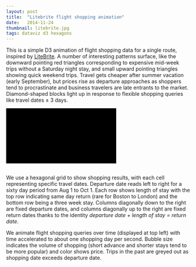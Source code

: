 ```yaml
---
layout: post
title:  "Litebrite flight shopping animation"
date:   2014-11-24
thumbnail: litebrite.jpg
tags: dataviz d3 hexagons
---
```


This is a simple D3 animation of flight shopping data for a single route,
inspired by [LiteBrite][litebrite].
A number of interesting patterns surface, like the downward pointing red triangles
corresponding to expensive mid-week trips without a Saturday night stay,
and small upward pointing triangles showing quick weekend trips.
Travel gets cheaper after summer vacation (early September),
but prices rise as departure approaches as shoppers tend to procrastinate and
business travelers are late entrants to the market.
Diamond-shaped blocks light up in response to flexible shopping queries like
travel dates &plusmn; 3 days.

[litebrite]: https://en.wikipedia.org/wiki/Lite-Brite

<!-- markdownlint-disable MD033 -->

<svg id='carpet'>
    <defs>
        <marker id="arrowHead" markerWidth="6" markerHeight="6" refx="6" refy="3"
                orient="auto">
            <path d="M0,0 L0,6 L6,3 L0,0" style="fill: #999;"></path>
        </marker>
    </defs>
</svg>

We use a hexagonal grid to show shopping results, with each cell
representing specific travel dates.
Departure date reads left to right for a sixty day period from Aug 1 to Oct 1.
Each row shows length of
stay with the top row indicating same day return (rare for Boston to London)
and the bottom row being a three week stay.
Columns diagonally down to the right are fixed departure dates,
and columns diagonally up to the right are fixed return dates
thanks to the identity *departure date + length of stay = return date*.

We animate flight shopping queries over time (displayed at top left)
with time accelerated to about one shopping day per second.
Bubble size indicates the volume of shopping
(short advance and shorter stays tend to be more popular)
and color shows price.
Trips in the past are greyed out as shopping date exceeds departure date.

<!-- markdownlint-disable MD011 MD018 MD037 -->

<style>
#carpet {
    background-color: black;
    margin-bottom: 1rem;
}
#carpet text {
  font-family: "Open Sans", "Helvetica Neue", Helvetica, Arial, sans-serif;
  font-size: 8pt;
  fill: #999;
  color: #999;
}
#carpet text.title { font-size: 12pt; }
.arrow {
    stroke: #999;
    marker-end: url(#arrowHead);
}
.hexagon path {
    stroke: #666;
    stroke-width: 1;
}
.hexagon.highlight-x path {
    fill: lightblue !important;
}
.hexagon.highlight-xs path {
    fill: lightgreen !important;
}
.hexagon.highlight-y path {
    fill: pink !important;
}
.hexagon.highlight-hex path {
    fill: yellow !important;
}
.label-x .weekend {
    font-weight: bold;
    }
.labels {
    text-anchor: end;
}
.labels .title-x, .labels .title-y {
    text-anchor: middle;
}
.key {
    text-anchor: middle;
}
</style>

<script src="https://d3js.org/d3.v3.min.js" charset="utf-8"></script>
<script src="/assets/js/colorlegend.js"></script>
<script>

function getParam(name) {
    name = name.replace(/[\[]/, "\\[").replace(/[\]]/, "\\]");
    var regex = new RegExp("[\\?&]" + name + "=([^&#]*)"),
        results = regex.exec(location.search);
    return results === null ? "" : decodeURIComponent(results[1].replace(/\+/g, " "));
}

var route = getParam('route') || 'BOS-LHR',
    ffwd = getParam('ffwd'),
    decay = getParam('decay') || 0.95;

d3.csv(`/assets/data/ticks-${route}.csv`, animate)

var width = 900, height = 400, radius=6;

var svg = d3.select('#carpet')
    .attr('width', width)
    .attr('height', height);

svg = svg
    .append('g')
    .attr('transform', 'translate(40, 110)');

svg.append('text')
    .attr('class', 'title')
    .attr('x', 250)
    .attr('y', -80)
    .text("Visual history of flight prices for " + route);

Date.prototype.addDays = function(days)
{
    var dat = new Date(this.valueOf());
    dat.setDate(dat.getDate() + days);
    return dat;
}

Date.prototype.toYMD = function() {
    return this.toISOString().slice(0,10);
}

var daysofweek = [ "Sunday", "Monday", "Tuesday", "Wednesday", "Thursday", "Friday", "Saturday" ];

function animate(error, ticks) {

    var startDate = new Date('2014/8/1'),
        days = 60;

    // make a grid and label it
    hexGrid(svg, 0, days, 0, 21, function(x,y) {
                return startDate.addDays(x).toYMD() + '/' + startDate.addDays(x+y).toYMD();
            });

    svg.selectAll('.label-x text')
        .datum(function(d) {
            return startDate.addDays(d);
        })
        .text(function(d) {
            var dow = d.getDay(), s = daysofweek[dow].slice(0,1);
            if (dow == 0) { s = (d.getMonth()+1) + '/' + d.getDate() + ' ' + s; }
            return s;
        })
        .classed('weekend', function(d) { return (d.getDay() + 1)%7 < 2; });

    svg.selectAll('.label-xs text')
        .datum(function(d) {
            return startDate.addDays(d);
        })
        .text(function(d) {
            var dow = d.getDay(), s = daysofweek[dow].slice(0,1);
            if (dow == 0) { s = (d.getMonth()+1) + '/' + d.getDate() + ' ' + s; }
            return s;
        })
        .classed('weekend', function(d) { return (d.getDay() + 1)%7 < 2; });

    var key = svg.append('g')
        .classed('key', true)
        .attr('transform', 'translate(-10,200)');
    key.append('path')
        .classed('arrow', true)
        .attr('d', 'M 8 70 l 64 0');
    key.append('text')
        .classed('key-label', true)
        .attr('transform', 'translate(40, 84)')
        .text('Same stay');
    key.append('path')
        .classed('arrow', true)
        .attr('d', 'M 44 7 l 32 56');
    key.append('text')
        .classed('key-label', true)
        .attr('transform', 'translate(68, 30) rotate(60)')
        .text('Same departure');
    key.append('path')
         .classed('arrow', true)
        .attr('d', 'M 36 7 l -32 56');
    key.append('text')
        .classed('key-label', true)
        .attr('transform', 'translate(12, 30) rotate(-60)')
        .text('Same return');

    var g = svg.append('g')
        .attr('transform', 'translate(50, -90)')
    g.append('text')
        .classed('labels', true)
        .attr('dx','-1em')
        .text('Search time:')
    g.append('text')
        .attr('id', 'search-time')
        .text('');

    // put empty circles in the grid
    var grid = d3.selectAll('.hexagon');
    grid
        .append('circle')
        .attr('r', 0)
        .style('opacity', 1)
        .style('fill', '#000');

    grid.each(function (d) {
            var dep = new Date(), ret = new Date();
            dep.setDate(dep.getDate() + d.x);
            ret.setDate(ret.getDate() + d.xs);

            d.departure = dep.toLocaleDateString();
            d.dep_dow = dep.getDay();
            d.return = ret.toLocaleDateString();
            d.ret_dow = ret.getDay();
        })
        .classed('depart-we', function(d) { return d.dep_dow == 0 || d.dep_dow == 6 })
        .classed('return-we', function(d) { return d.ret_dow == 0 || d.ret_dow == 6 });

    grid
        .append('svg:title')
        .text(function (d) {
            return d.key;
            /*
            return 'Depart ' + daysofweek[d.dep_dow] + ' ' + d.departure
                + ', return ' + daysofweek[d.ret_dow] + ' ' + d.return
                + ' (stay ' + d.y + ' nights)';
            */
        });

    ticks.forEach(function(d) { d.key = new Date(d.departure_odate).toYMD() + '/' + new Date(d.return_ddate).toYMD(); });

    if (ffwd) {
        var seconds = (new Date(ffwd)).getTime()/1000.;

        ffwd = 0;
        while (+ticks[ffwd].received < seconds) ffwd++;

    } else {
        ffwd = 0;
    }

    // accumulate history to a given point
    // scale count based on number of days of history by dividing by (1-decay^n)/(1-decay)
    var histdays = ffwd > 0 ? Math.max(1., (ticks[ffwd-1].received - ticks[0].received)/3600.) : 1,
        factor = (1-Math.pow(decay, histdays))/(1-decay),
        history = d3.nest()
        .key(function(d) { return d.key; })
        .rollup(function(ticks) { return { shops: ticks.length / factor, total: +ticks[ticks.length-1].total }})
        .entries(ticks.slice(0, ffwd));

    // bucket our data by period
    var period = d3.nest()
        .key(function(d) {
            // Bucket by hours
            return 3600. * Math.floor(d.received/(3600.));
        })
        .entries(ticks.slice(ffwd));

    var shopScale = d3.scale.sqrt()
        .domain([0, 1])
        .range([0, radius])
        .clamp(true)

    var sample = ticks
        .filter(function(d, i) { return ticks.length < 10000 ? true : (i % Math.round(ticks.length/10000) == 0) })
        .map(function(d) { return +d.total; });
    sample.sort(function(a,b) { return a - b });

    var minPrice = sample[Math.round(sample.length*0.01)],
        maxPrice = sample[Math.round(sample.length*0.90)],
        bounds = d3.scale.linear().domain([minPrice, maxPrice]).nice().domain()

    var priceColor_ = d3.scale.quantize()
        .domain([Math.log(bounds[0]), Math.log(bounds[1])])
        .range(["#a50026","#d73027","#f46d43","#fdae61","#fee08b","#ffffbf","#d9ef8b","#a6d96a","#66bd63","#1a9850","#006837"].reverse());

    function priceColor(p) {
        return priceColor_(Math.log(p))
    }

    // add a legend
    colorlegend(svg, priceColor_, "quantize",
                { title: "Recent price",
                  x: -10, y: -75,
                  boxWidth: 10, boxHeight: 6,
                  tickFormat: function(v) { return '$' + Math.round(Math.exp(v)) }
                });

    // for each period, update the grid
    var searchTimeFormat = d3.time.format('%a %b %-d, %-I%p'),
        lastSearchDay = null;

    function update(p, millis) {
        var tickmap = d3.map(),
            dt = new Date(0);

        dt.setUTCSeconds(+p.key);

        d3.select('#search-time').text(searchTimeFormat(dt));

        p.values.forEach(function(d){ tickmap.set(d.key, +d.total); });

        // merge in the new values
        grid.data()
            .map(function(d) {
                if (tickmap.has(d.key)) {
                    d.shops = d.hasOwnProperty('shops') ? (d.shops + 1) : 1;
                    d.total = tickmap.get(d.key);
                }
            });

        if (dt.toYMD() != lastSearchDay) {
            // daily rescale
            grid.data().map(function(d) {
                if (d.hasOwnProperty('shops') & !d.hasOwnProperty('past')) d.shops *= decay;
            })
            refreshgrid();
            grid.selectAll('circle')
                .filter(function(d) {
                    var past = (d.key.split('/')[0] <= lastSearchDay);
                    if (past) d.past = true;
                    return past;
                })
                .transition()
                .duration(millis*6)
                .style('opacity', 0.3);
            lastSearchDay = dt.toYMD();
        }

        // draw just the updated items
        grid.selectAll('circle')
            .filter(function(d) { return tickmap.has(d.key); })
            .transition()
            .duration(millis)
            .attr('r', 1.1*radius)
            .transition()
            .duration(millis)
            .style('fill', function(d) { return priceColor(d.total) })
            .attr('r', function(d) { return shopScale(d.shops) });
    }

    function initgrid(history) {
        var updatemap = d3.map();

        history.forEach(function(d) { updatemap.set(d.key, d.values); });

        // merge updates
        grid.data()
            .map(function(d) {
                if (updatemap.has(d.key)) {
                    var update = updatemap.get(d.key);
                    d.shops = update.shops;
                    d.total = update.total;
                }
            });
    }

    function refreshgrid() {
        shopScale.domain([0, d3.max(grid.data(), function(d) { return d.shops || 1 })]);

        grid.selectAll('circle')
            .filter(function(d) { return d.hasOwnProperty('shops') })
            .style('fill', function(d) { return priceColor(d.total) })
            .attr('r', function(d) { return shopScale(d.shops) });
    }

    var lastkey = null;
    function ticker() {
        var p;
        if (period.length > 0) {
            if (lastkey && +period[0].key > lastkey + 3600) {
                // insert an empty hour
                lastkey += 3600;
                p = { key: lastkey, values: []};

            } else {
                p = period.shift();
                lastkey = +p.key;
            }
            update(p, 250);
            setTimeout(ticker, 1000/12);
        }
    }

    initgrid(history)
    refreshgrid()
    ticker()
}

function hexGrid(svg, xmin, xmax, ymin, ymax, key) {

    var labels = svg.append('g')
        .attr('class', 'labels');

    labels.append('text')
        .classed('title-x', true)
        .attr('transform', 'translate(' + hexCenter((xmax+xmin)/2, -5, radius) + ')')
        .text('Departure date');

    labels.append('text')
        .classed('title-xs', true)
        .attr('transform', 'translate(' + hexCenter((xmax+xmin)/2, ymax+5, radius) + ')')
        .text('Return date');

    labels.append('text')
        .classed('title-y', true)
        .attr('transform', 'translate(' + hexCenter(-4, (ymax+ymin)/2, radius) + ') rotate(60)')
        .text('Length of stay');

    labels.selectAll('.label-x')
        .data(d3.range(xmin, xmax+1))
      .enter().append('g')
        .attr('class', 'label-x')
        .attr('transform', function(d) { return 'translate(' + hexCenter(d, -1, radius) + ') rotate(60)'; })
        .append('text')
        .attr('dy','0.3em')
        .text(function(d) { return d; });

    labels.selectAll('.label-xs')
        .data(d3.range(ymax + xmin, ymax + xmax+1))
      .enter().append('g')
        .attr('class', 'label-xs')
        .attr('transform', function(d) { return 'translate(' + hexCenter(d - ymax - 1, ymax + 1, radius) + ') rotate(-60)'; })
        .append('text')
        .attr('dy','0.3em')
        .text(function(d) { return d; });

    labels.selectAll('.label-y')
        .data(d3.range(ymin, ymax+1))
      .enter().append('g')
        .attr('class', 'label-y')
        .attr('transform', function(d) { return 'translate(' + hexCenter(-1, d, radius) + ')'; })
        .append('text')
        .attr('dy','0.3em')
        .text(function(d) { return d; });

    var data = hexGridData(xmin, xmax, ymin, ymax, key);

    var grid = svg.append('g')
        .attr('class', 'grid')
        .selectAll('.hexagon')
        .data(data, function(d) { return d.key; })
      .enter().append('g')
        .attr('transform', function(d) { return 'translate(' + hexCenter(d.x, d.y, radius) + ')';})
        .attr('class', 'hexagon')
        .on('mouseover', hexHighlight(true))
        .on('mouseout',  hexHighlight(false));
}

function hexGridData(xmin, xmax, ymin, ymax, key) {
    var grid = [];
    for (var x=xmin; x<=xmax; x++) {
        for (var y=ymin; y<=ymax; y++) {
            var p = {key: key(x,y), x: x, y: y, xs: x+y};
            grid.push(p);
        }
    }
    return grid;
}

function hexHighlight(enabled) {
  return function() {
    var hex = d3.select(this),
        p = hex.datum();
    hex.classed('highlight-hex', enabled);
    d3.selectAll('.hexagon')
        .filter(function(d) { return d.xs == p.xs; })
        .classed('highlight-xs', enabled);
    d3.selectAll('.hexagon')
        .filter(function(d) { return d.x == p.x; })
        .classed('highlight-x', enabled);
    d3.selectAll('.hexagon')
        .filter(function(d) { return d.y == p.y; })
        .classed('highlight-y', enabled);
 }
}

function hexCenter(x, y, r) {
    var cx = (2 * x + y) * r,
        cy = Math.sqrt(3) * y * r;
    return [cx, cy];
}

function hexPath(x, y, r) {
    var c = hexCenter(x, y, r),
        cx = c[0], cy = c[1],
        r1 = r * 2 / Math.sqrt(3),
        r2 = r / Math.sqrt(3);
    return 'M' + [cx,cy-r1] + ' L' + [cx+r,cy-r2] + ' L' + [cx+r,cy+r2] + ' L' + [cx,cy+r1] + ' L' + [cx-r,cy+r2] + ' L' + [cx-r,cy-r2] + ' Z';
}
</script>
